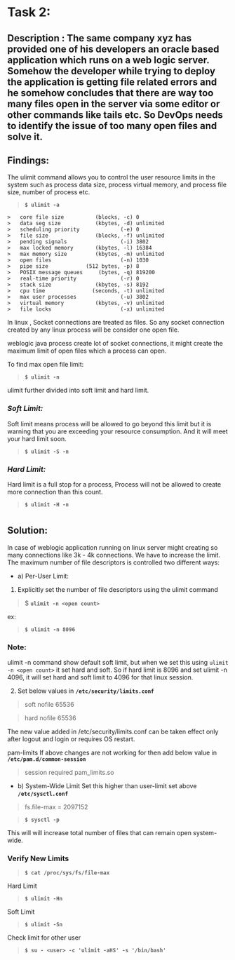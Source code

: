 # Task 2:
## Description : The same company xyz has provided one of his developers an oracle based application which runs on a web logic server. Somehow the developer while trying to deploy the application is getting file related errors and he somehow concludes that there are way too many files open in the server via some editor or other commands like tails etc. So DevOps needs to identify the issue of too many open files and solve it.


## **Findings:**

The ulimit command allows you to control the user resource limits in the system such as process data size, process virtual memory, and process file size, number of process etc.

> **`$ ulimit -a`**


	>	core file size          (blocks, -c) 0
	>	data seg size           (kbytes, -d) unlimited
	>	scheduling priority             (-e) 0
	>	file size               (blocks, -f) unlimited
	>	pending signals                 (-i) 3802
	>	max locked memory       (kbytes, -l) 16384
	>	max memory size         (kbytes, -m) unlimited
	>	open files                      (-n) 1030
	>	pipe size            (512 bytes, -p) 8
	>	POSIX message queues     (bytes, -q) 819200
	>	real-time priority              (-r) 0
	>	stack size              (kbytes, -s) 8192
	>	cpu time               (seconds, -t) unlimited
	>	max user processes              (-u) 3802
	>	virtual memory          (kbytes, -v) unlimited
	>	file locks                      (-x) unlimited


In linux , Socket connections are treated as files. So any socket connection created by any linux process will be consider one open file.
 
weblogic java process create lot of socket connections, it might create the maximum limit of open files which a process can open.
 
To find max open file limit: 

> **`$ ulimit -n`**

ulimit further divided into soft limit and hard limit.
 
###  *Soft Limit:*
Soft limit means process will be allowed to go beyond this limit but it is warning that you are exceeding your resource consumption. And it will meet your hard limit soon.
> **`$ ulimit -S -n`** 
 
 
### *Hard Limit:*
Hard limit is a full stop for a process, Process will not be allowed to create more connection than this count. 
> **`$ ulimit -H -n`**
 
#
## Solution:


In case of weblogic application running on linux server might creating so many connections like 3k - 4k connections. We have to increase the limit.
The maximum number of file descriptors is controlled two different ways:

- a) Per-User Limit:

1. Explicitly set the number of file descriptors using the ulimit command
> $ **`ulimit -n <open count>`**

ex:
> **`$ ulimit -n 8096`** 

### Note:
ulimit -n command show default soft limit, but when we set this using `ulimit -n <open count>` it set hard and soft. So if hard limit is 8096 and set ulimit -n 4096, it will set hard and soft limit to 4096 for that linux session.

2. Set below values in **`/etc/security/limits.conf`**
 
> soft nofile 65536

> hard nofile 65536
 
The new value added in /etc/security/limits.conf can be taken effect only after logout and login or requires OS restart. 
 
pam-limits
If above changes are not working for then add below value in **`/etc/pam.d/common-session`**

> session required pam_limits.so


- b) System-Wide Limit
Set this higher than user-limit set above **`/etc/sysctl.conf`**

> fs.file-max = 2097152

> **`$ sysctl -p`**

This will will increase total number of files that can remain open system-wide.

### Verify New Limits

> **`$ cat /proc/sys/fs/file-max`**

Hard Limit
> **`$ ulimit -Hn`**

Soft Limit
> **`$ ulimit -Sn`**

Check limit for other user
> **`$ su - <user> -c 'ulimit -aHS' -s '/bin/bash'`**

